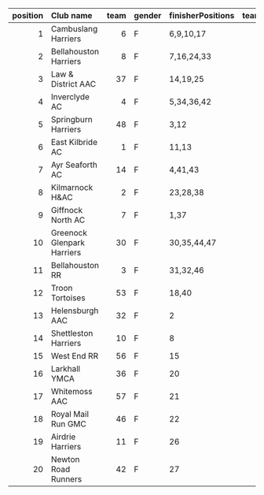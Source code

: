 |   position | Club name                  |   team | gender   | finisherPositions   |   teamPoints |   penaltyPoints |   totalPoints |   totalFinishers | Website                                    |
|-----------:|:---------------------------|-------:|:---------|:--------------------|-------------:|----------------:|--------------:|-----------------:|:-------------------------------------------|
|          1 | Cambuslang Harriers        |      6 | F        | 6,9,10,17           |           42 |               0 |            42 |                5 | https://cambuslangharriers.org/            |
|          2 | Bellahouston Harriers      |      8 | F        | 7,16,24,33          |           80 |               0 |            80 |                6 | http://www.bellahoustonharriers.co.uk/     |
|          3 | Law & District AAC         |     37 | F        | 14,19,25            |           58 |              58 |           116 |                3 | http://www.lawaac.co.uk/                   |
|          4 | Inverclyde AC              |      4 | F        | 5,34,36,42          |          117 |               0 |           117 |                4 | https://www.inverclydeac.org/              |
|          5 | Springburn Harriers        |     48 | F        | 3,12                |           15 |             116 |           131 |                2 | https://www.springburnharriers.co.uk/      |
|          6 | East Kilbride AC           |      1 | F        | 11,13               |           24 |             116 |           140 |                2 | http://www.ekac.org.uk/                    |
|          7 | Ayr Seaforth AC            |     14 | F        | 4,41,43             |           88 |              58 |           146 |                3 | https://www.ayrseaforth.co.uk/             |
|          8 | Kilmarnock H&AC            |      2 | F        | 23,28,38            |           89 |              58 |           147 |                3 | http://www.kilmarnockharriers.com/         |
|          9 | Giffnock North AC          |      7 | F        | 1,37                |           38 |             116 |           154 |                2 | https://www.giffnocknorth.co.uk/           |
|         10 | Greenock Glenpark Harriers |     30 | F        | 30,35,44,47         |          156 |               0 |           156 |                5 | https://greenockglenparkharriers.com/      |
|         11 | Bellahouston RR            |      3 | F        | 31,32,46            |          109 |              58 |           167 |                3 | https://www.bellahoustonroadrunners.co.uk/ |
|         12 | Troon Tortoises            |     53 | F        | 18,40               |           58 |             116 |           174 |                2 | http://troontortoises.co.uk                |
|         13 | Helensburgh AAC            |     32 | F        | 2                   |            2 |             174 |           176 |                1 | https://www.helensburghaac.com/            |
|         14 | Shettleston Harriers       |     10 | F        | 8                   |            8 |             174 |           182 |                1 | http://shettlestonharriers.org.uk/         |
|         15 | West End RR                |     56 | F        | 15                  |           15 |             174 |           189 |                1 | https://www.westendroadrunners.co.uk/      |
|         16 | Larkhall YMCA              |     36 | F        | 20                  |           20 |             174 |           194 |                1 | https://www.larkhallymcaharriers.org       |
|         17 | Whitemoss AAC              |     57 | F        | 21                  |           21 |             174 |           195 |                1 | https://whitemossaac.co.uk/                |
|         18 | Royal Mail Run GMC         |     46 | F        | 22                  |           22 |             174 |           196 |                1 | https://www.facebook.com/royalmailrungmc/  |
|         19 | Airdrie Harriers           |     11 | F        | 26                  |           26 |             174 |           200 |                1 | http://airdrieharriers.org/                |
|         20 | Newton Road Runners        |     42 | F        | 27                  |           27 |             174 |           201 |                1 | https://www.newton-roadrunners.com/        |